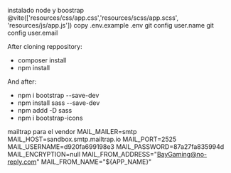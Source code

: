instalado node y boostrap 
@vite(['resources/css/app.css','resources/scss/app.scss', 'resources/js/app.js'])
copy .env.example .env
git config user.name
git config user.email

After cloning reppository:
- composer install
- npm install

And after:
- npm i bootstrap --save-dev
- npm install sass --save-dev
- npm addd -D sass
- npm i bootstrap-icons


mailtrap para el vendor
MAIL_MAILER=smtp
MAIL_HOST=sandbox.smtp.mailtrap.io
MAIL_PORT=2525
MAIL_USERNAME=d920fa699198e3
MAIL_PASSWORD=87a27fa835994d
MAIL_ENCRYPTION=null
MAIL_FROM_ADDRESS="BayGaming@no-reply.com"
MAIL_FROM_NAME="${APP_NAME}"
